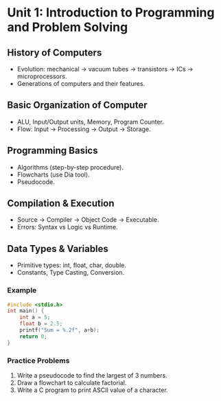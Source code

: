 # Unit 1: Introduction to Programming and Problem Solving

## History of Computers
- Evolution: mechanical → vacuum tubes → transistors → ICs → microprocessors.
- Generations of computers and their features.

## Basic Organization of Computer
- ALU, Input/Output units, Memory, Program Counter.
- Flow: Input → Processing → Output → Storage.

## Programming Basics
- Algorithms (step-by-step procedure).
- Flowcharts (use Dia tool).
- Pseudocode.

## Compilation & Execution
- Source → Compiler → Object Code → Executable.
- Errors: Syntax vs Logic vs Runtime.

## Data Types & Variables
- Primitive types: int, float, char, double.
- Constants, Type Casting, Conversion.

### Example
```c
#include <stdio.h>
int main() {
    int a = 5;
    float b = 2.5;
    printf("Sum = %.2f", a+b);
    return 0;
}
```

### Practice Problems
1. Write a pseudocode to find the largest of 3 numbers.
2. Draw a flowchart to calculate factorial.
3. Write a C program to print ASCII value of a character.
